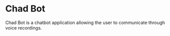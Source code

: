 # Chad Bot

Chad Bot is a chatbot application allowing the user to communicate through voice recordings.
